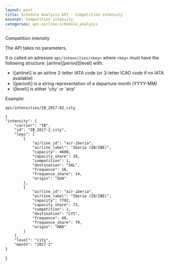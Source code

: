 ```yaml
---
layout: post
title: Schedule Analysis API - Competition intensity
excerpt: Competition intensity
categories: api-airline-schedule_analysis
---
```


Competition intensity

The API takes no parameters.

It is called on adresses <code>api/intensities/&lt;key&gt;</code> where <code>&lt;key&gt;</code> must have the following structure: \[airline\]_\[period\]_\[level\] with:
<ul>
<li>\[airline\] is an airline 2-letter IATA code (or 3-letter ICAO code if no IATA available)</li>
<li>\[period\] is a string representation of a departure month (YYYY-MM)</li>
<li>\[level\] is either 'city' or 'airp'</li>
</ul>

Example:

    api/intensities/IB_2017-02_city

    {
    "intensity": {
        "carrier": "IB", 
        "id": "IB_2017-2_city", 
        "legs": [
            {
                "airline_id": "air-iberia", 
                "airline_label": "Iberia (IB/IBE)", 
                "capacity": 4608, 
                "capacity_share": 26, 
                "competition": 1, 
                "destination": "SAL", 
                "frequence": 16, 
                "frequence_share": 14, 
                "origin": "GUA"
            }, 
            {
                "airline_id": "air-iberia", 
                "airline_label": "Iberia (IB/IBE)", 
                "capacity": 7792, 
                "capacity_share": 73, 
                "competition": 1, 
                "destination": "LYS", 
                "frequence": 68, 
                "frequence_share": 79, 
                "origin": "MAD"
            }
        ], 
        "level": "city", 
        "month": "2017-2"
    }
}
